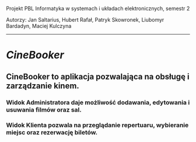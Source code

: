 Projekt PBL Informatyka w systemach i układach elektronicznych, semestr 2
 
 Autorzy: Jan Saltarius, Hubert Rafał, Patryk Skowronek, Liubomyr Bardadyn, Maciej Kulczyna
***
# *CineBooker*
## CineBooker to aplikacja pozwalająca na obsługę i zarządzanie kinem. 
### Widok Administratora daje możliwość dodawania, edytowania i usuwania filmów oraz sal.
### Widok Klienta pozwala na przeglądanie repertuaru, wybieranie miejsc oraz rezerwację biletów.